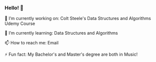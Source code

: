 ### Hello! 👋

🔭 I’m currently working on: Colt Steele's Data Structures and Algorithms Udemy Course

🌱 I’m currently learning: Data Structures and Algorithms

📫 How to reach me: Email

⚡ Fun fact: My Bachelor's and Master's degree are both in Music!

